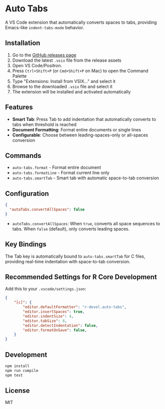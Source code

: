 # Auto Tabs

A VS Code extension that automatically converts spaces to tabs, providing Emacs-like `indent-tabs-mode` behavior.

## Installation

1. Go to the [GitHub releases page](https://github.com/r-devel/auto-tabs/releases)
2. Download the latest `.vsix` file from the release assets
3. Open VS Code/Positron.
4. Press `Ctrl+Shift+P` (or `Cmd+Shift+P` on Mac) to open the Command Palette
5. Type "Extensions: Install from VSIX..." and select it
6. Browse to the downloaded `.vsix` file and select it
7. The extension will be installed and activated automatically

## Features

- **Smart Tab**: Press Tab to add indentation that automatically converts to tabs when threshold is reached
- **Document Formatting**: Format entire documents or single lines
- **Configurable**: Choose between leading-spaces-only or all-spaces conversion

## Commands

- `auto-tabs.format` - Format entire document
- `auto-tabs.formatLine` - Format current line only
- `auto-tabs.smartTab` - Smart tab with automatic space-to-tab conversion

## Configuration

```json
{
  "autoTabs.convertAllSpaces": false
}
```

- `autoTabs.convertAllSpaces`: When `true`, converts all space sequences to tabs. When `false` (default), only converts leading spaces.

## Key Bindings

The Tab key is automatically bound to `auto-tabs.smartTab` for C files, providing real-time indentation with space-to-tab conversion.

## Recommended Settings for R Core Development

Add this to your `.vscode/settings.json`:

```json
{
    "[c]": {
        "editor.defaultFormatter": "r-devel.auto-tabs",
        "editor.insertSpaces": true,
        "editor.indentSize": 4,
        "editor.tabSize": 8,
        "editor.detectIndentation": false,
        "editor.formatOnSave": false,
    }
}
```

## Development

```bash
npm install
npm run compile
npm test
```

## License

MIT
